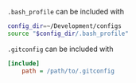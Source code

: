 `.bash_profile` can be included with
```sh
config_dir=~/Development/configs
source "$config_dir/.bash_profile"
```

`.gitconfig` can be included with
```ini
[include]
    path = /path/to/.gitconfig
```
